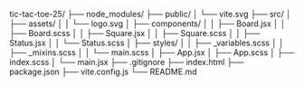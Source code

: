 tic-tac-toe-25/
├── node_modules/
├── public/
│ └── vite.svg
├── src/
│ ├── assets/
│ │ └── logo.svg
│ ├── components/
│ │ ├── Board.jsx
│ │ ├── Board.scss
│ │ ├── Square.jsx
│ │ ├── Square.scss
│ │ ├── Status.jsx
│ │ └── Status.scss
│ ├── styles/
│ │ ├── \_variables.scss
│ │ ├── \_mixins.scss
│ │ └── main.scss
│ ├── App.jsx
│ ├── App.scss
│ ├── index.scss
│ └── main.jsx
├── .gitignore
├── index.html
├── package.json
├── vite.config.js
└── README.md
